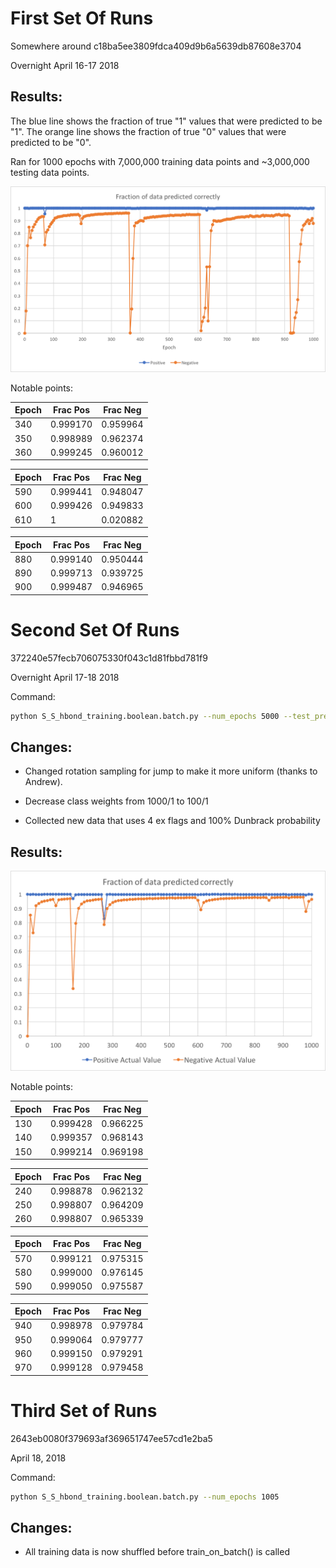 # First Set Of Runs

Somewhere around c18ba5ee3809fdca409d9b6a5639db87608e3704

Overnight April 16-17 2018

## Results:

The blue line shows the fraction of true "1" values that were predicted to be "1".
The orange line shows the fraction of true "0" values that were predicted to be "0".

Ran for 1000 epochs with 7,000,000 training data points and ~3,000,000 testing data points.

![data_pics/FirstSetOfData.png](data_pics/FirstSetOfData.png)

Notable points:

| Epoch | Frac Pos | Frac Neg |
| ----- | -------- | -------- |
|   340 | 0.999170 | 0.959964 |
|   350 | 0.998989 | 0.962374 |
|   360 | 0.999245 | 0.960012 |

| Epoch | Frac Pos | Frac Neg |
| ----- | -------- | -------- |		  
|   590 | 0.999441 | 0.948047 |
|   600 | 0.999426 | 0.949833 |
|   610 | 1        | 0.020882 |

| Epoch | Frac Pos | Frac Neg |
| ----- | -------- | -------- |
|   880 | 0.999140 | 0.950444 |
|   890 | 0.999713 | 0.939725 |
|   900 | 0.999487 | 0.946965 |


# Second Set Of Runs

372240e57fecb706075330f043c1d81fbbd781f9

Overnight April 17-18 2018

Command:
```sh
python S_S_hbond_training.boolean.batch.py --num_epochs 5000 --test_predictions test_pred.second_run.txt
```

## Changes:

- Changed rotation sampling for jump to make it more uniform (thanks to Andrew).

- Decrease class weights from 1000/1 to 100/1

- Collected new data that uses 4 ex flags and 100% Dunbrack probability

## Results:

![data_pics/SecondSetOfData.png](data_pics/SecondSetOfData.png)

Notable points:

| Epoch | Frac Pos | Frac Neg |
| ----- | -------- | -------- |
|   130 | 0.999428 | 0.966225 |
|   140 | 0.999357 | 0.968143 |
|   150 | 0.999214 | 0.969198 |

| Epoch | Frac Pos | Frac Neg |
| ----- | -------- | -------- |
|   240 | 0.998878 | 0.962132 |
|   250 | 0.998807 | 0.964209 |
|   260 | 0.998807 | 0.965339 |

| Epoch | Frac Pos | Frac Neg |
| ----- | -------- | -------- |
|   570 | 0.999121 | 0.975315 |
|   580 | 0.999000 | 0.976145 |
|   590 | 0.999050 | 0.975587 |

| Epoch | Frac Pos | Frac Neg |
| ----- | -------- | -------- |
|   940 | 0.998978 | 0.979784 |
|   950 | 0.999064 | 0.979777 |
|   960 | 0.999150 | 0.979291 |
|   970 | 0.999128 | 0.979458 |

# Third Set of Runs

2643eb0080f379693af369651747ee57cd1e2ba5

April 18, 2018

Command:
```sh
python S_S_hbond_training.boolean.batch.py --num_epochs 1005
```

## Changes:

- All training data is now shuffled before train_on_batch() is called